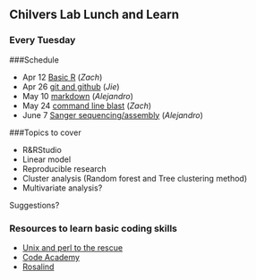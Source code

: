 ## Chilvers Lab Lunch and Learn
### Every Tuesday

###Schedule

- Apr  12 [Basic R](01_BasicR/basicR.md) (_Zach_)
- Apr  26 [git and github](02_GitMarkdown/gitLearn.md) (_Jie_)
- May  10 [markdown](02_GitMarkdown/markdown.md) (_Alejandro_)
- May  24 [command line blast](04_CommandLine_Blast/CommandLine_Blast.md) (_Zach_)
- June 7 [Sanger sequencing/assembly](05_Sequencing_assembly/Sequencing_and_assembly.md)  (_Alejandro_)

###Topics to cover
- R&RStudio
- Linear model
- Reproducible research
- Cluster analysis (Random forest and Tree clustering method)
- Multivariate analysis?

Suggestions?

### Resources to learn basic coding skills
* [Unix and perl to the rescue](http://korflab.ucdavis.edu/Unix_and_Perl/current.html)
* [Code Academy](https://www.codecademy.com/)
* [Rosalind](http://rosalind.info/problems/locations/)
